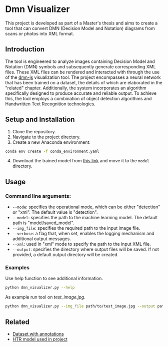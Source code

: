 # Dmn Visualizer

This project is developed as part of a Master's thesis and aims to create a tool that can convert DMN (Decision Model and Notation) diagrams from scans or photos into XML format. 


## Introduction

The tool is engineered to analyze images containing Decision Model and Notation (DMN) symbols and subsequently generate corresponding XML files. These XML files can be rendered and interacted with through the use of the [dmn-js](https://bpmn.io/toolkit/dmn-js/) visualization tool. The project encompasses a neural network that has been trained on a dataset, the details of which are elaborated in the "related" chapter. Additionally, the system incorporates an algorithm specifically designed to produce accurate and reliable output. To achieve this, the tool employs a combination of object detection algorithms and Handwritten Text Recognition technologies. 



## Setup and Installation

1. Clone the repository.
2. Navigate to the project directory.
3. Create a new Anaconda environment:

```bash
conda env create -f conda_environment.yaml
```
4. Download the trained model from [this link](https://dl.dropboxusercontent.com/s/random_characters/your_model) and move it to the `model` directory.



## Usage


### Command line arguments:
* `--mode`: specifies the operational mode, which can be either "detection" or "xml". The default value is "detection".
* `--model`: specifies the path to the machine learning model. The default path is "model/saved_model".
* `--img_file`: specifies the required path to the input image file.
* `--verbose`: a flag that, when set, enables the logging mechanism and additional output messages.
* `--xml`: used in "xml" mode to specify the path to the input XML file.
* `--output`: specifies the directory where output files will be saved. If not provided, a default output directory will be created.


### Examples
Use help function to see additional information.
```bash
python dmn_visualizer.py --help
```

As example run tool on *test_image.jpg*.
```bash
python dmn_visualizer.py --img_file path/to/test_image.jpg --output path/to/output --verbose
```

## Related

* [Dataset with annotations](https://repositum.tuwien.ac.at/obvutwhs/download/pdf/2874742)
* [HTR model used in project](https://github.com/githubharald/SimpleHTR)
